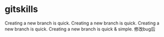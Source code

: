 # gitskills
Creating a new branch is quick.
Creating a new branch is quick.
Creating a new branch is quick.
Creating a new branch is quick & simple.
修改bug后

